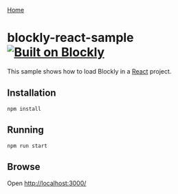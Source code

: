 [Home](../README.md)

# blockly-react-sample [![Built on Blockly](https://tinyurl.com/built-on-blockly)](https://github.com/google/blockly)

This sample shows how to load Blockly in a [React](https://reactjs.org/) project.

## Installation

```
npm install
```

## Running

```
npm run start
```

## Browse

Open [http://localhost:3000/](http://localhost:3000/)
